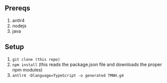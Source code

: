 ## Prereqs
1) antlr4 
2) nodejs 
3) java

## Setup
1) `git clone (this repo)`
2) `npm install` 
    (this reads the package.json file and downloads the proper npm modules)
3) `antlr4 -Dlanguage=TypeScript -o generated TMNH.g4`